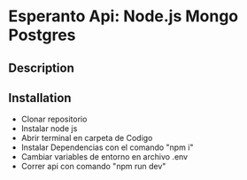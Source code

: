 # Esperanto Api: Node.js Mongo Postgres

## Description 
  
## Installation

* Clonar repositorio
* Instalar node js
* Abrir terminal en carpeta de Codigo
* Instalar Dependencias con el comando "npm i"
* Cambiar variables de entorno en archivo .env
* Correr api con comando "npm run dev"









